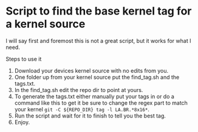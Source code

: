 # Script to find the base kernel tag for a kernel source

I will say first and foremost this is not a great script, but it works for what I need.

Steps to use it

1. Download your devices kernel source with no edits from you.
2. One folder up from your kernel source put the find_tag.sh and the tags.txt.
3. In the find_tag.sh edit the repo dir to point at yours.
4. To generate the tags.txt either manually put your tags in or do a command like this to get it be sure to change the regex part to match your kernel  ```git -C ${REPO_DIR} tag -l LA.BR.*8x16*```.
5. Run the script and wait for it to finish to tell you the best tag.
6. Enjoy.
